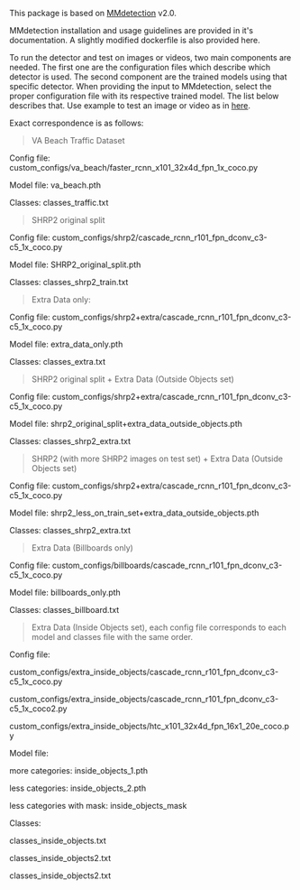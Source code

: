 This package is based on [MMdetection](https://mmdetection.readthedocs.io/en/v2.0.0/) v2.0.

MMdetection installation and usage guidelines are provided in it's documentation. A slightly modified dockerfile is also provided here.

To run the detector and test on images or videos, two main components are needed.
The first one are the configuration files which describe which detector is used. The second component are the trained models using that specific detector.
When providing the input to MMdetection, select the proper configuration file with its respective trained model. The list below describes that.
Use example to test an image or video as in [here](https://mmdetection.readthedocs.io/en/v2.0.0/getting_started.html#inference-with-pretrained-models). 

Exact correspondence is as follows:

> VA Beach Traffic Dataset

Config file: custom_configs/va_beach/faster_rcnn_x101_32x4d_fpn_1x_coco.py

Model file: va_beach.pth

Classes: classes_traffic.txt

> SHRP2 original split

Config file: custom_configs/shrp2/cascade_rcnn_r101_fpn_dconv_c3-c5_1x_coco.py

Model file: SHRP2_original_split.pth

Classes: classes_shrp2_train.txt

> Extra Data only:

Config file: custom_configs/shrp2+extra/cascade_rcnn_r101_fpn_dconv_c3-c5_1x_coco.py

Model file: extra_data_only.pth

Classes: classes_extra.txt

> SHRP2 original split + Extra Data (Outside Objects set)

Config file: custom_configs/shrp2+extra/cascade_rcnn_r101_fpn_dconv_c3-c5_1x_coco.py

Model file: shrp2_original_split+extra_data_outside_objects.pth

Classes: classes_shrp2_extra.txt

> SHRP2 (with more SHRP2 images on test set) + Extra Data (Outside Objects set)

Config file: custom_configs/shrp2+extra/cascade_rcnn_r101_fpn_dconv_c3-c5_1x_coco.py

Model file: shrp2_less_on_train_set+extra_data_outside_objects.pth

Classes: classes_shrp2_extra.txt

> Extra Data (Billboards only)

Config file: custom_configs/billboards/cascade_rcnn_r101_fpn_dconv_c3-c5_1x_coco.py

Model file: billboards_only.pth

Classes: classes_billboard.txt

> Extra Data (Inside Objects set), each config file corresponds to each model and classes file with the same order.

Config file: 

custom_configs/extra_inside_objects/cascade_rcnn_r101_fpn_dconv_c3-c5_1x_coco.py

custom_configs/extra_inside_objects/cascade_rcnn_r101_fpn_dconv_c3-c5_1x_coco2.py

custom_configs/extra_inside_objects/htc_x101_32x4d_fpn_16x1_20e_coco.py

Model file: 

more categories: inside_objects_1.pth

less categories: inside_objects_2.pth

less categories with mask: inside_objects_mask

Classes: 

classes_inside_objects.txt

classes_inside_objects2.txt

classes_inside_objects2.txt



